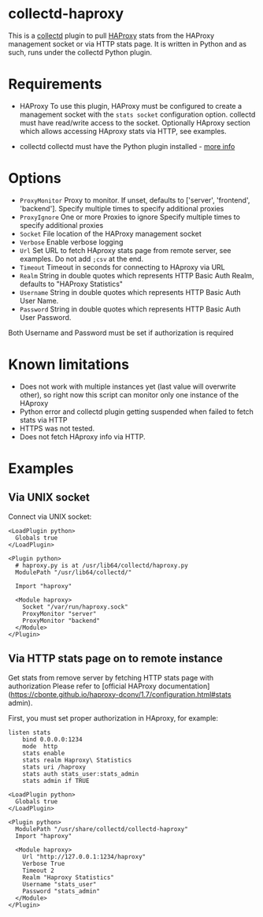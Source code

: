 # collectd-haproxy

This is a [collectd](http://collectd.org/) plugin to pull [HAProxy](http://haproxy.1wt.eu) stats from the HAProxy management socket or via HTTP stats page.
It is written in Python and as such, runs under the collectd Python plugin.

# Requirements

* HAProxy
  To use this plugin, HAProxy must be configured to create a management socket with the `stats socket`
  configuration option. collectd must have read/write access to the socket.
  Optionally HAproxy section which allows accessing HAproxy stats via HTTP, see examples.

* collectd
  collectd must have the Python plugin installed - [more info](http://collectd.org/documentation/manpages/collectd-python.5.shtml)

# Options
* `ProxyMonitor`
Proxy to monitor. If unset, defaults to ['server', 'frontend', 'backend'].
Specify multiple times to specify additional proxies
* `ProxyIgnore`
One or more Proxies to ignore
 Specify multiple times to specify additional proxies
* `Socket`
File location of the HAProxy management socket
* `Verbose`
Enable verbose logging
* `Url`
Set URL to fetch HAproxy stats page from remote server, see examples.
Do not add `;csv` at the end.
* `Timeout`
Timeout in seconds for connecting to HAproxy via URL
* `Realm`
String in double quotes which represents HTTP Basic Auth Realm, defaults to "HAProxy Statistics"
* `Username`
String in double quotes which represents HTTP Basic Auth User Name.
* `Password`
String in double quotes which represents HTTP Basic Auth User Password.

Both Username and Password must be set if authorization is required

# Known limitations
* Does not work with multiple instances yet (last value will overwrite other), so right now this script can monitor only one instance of the HAproxy
* Python error and collectd plugin getting suspended when failed to fetch stats via HTTP
* HTTPS was not tested.
* Does not fetch HAproxy info via HTTP.

# Examples

## Via UNIX socket

Connect via UNIX socket:

```text
<LoadPlugin python>
  Globals true
</LoadPlugin>

<Plugin python>
  # haproxy.py is at /usr/lib64/collectd/haproxy.py
  ModulePath "/usr/lib64/collectd/"

  Import "haproxy"

  <Module haproxy>
    Socket "/var/run/haproxy.sock"
    ProxyMonitor "server"
    ProxyMonitor "backend"
  </Module>
</Plugin>
```

## Via HTTP stats page on to remote instance

Get stats from remove server by fetching HTTP stats page with authorization
Please refer to [official HAProxy documentation](https://cbonte.github.io/haproxy-dconv/1.7/configuration.html#stats admin).

First, you must set proper authorization in HAproxy, for example:

```text
listen stats
    bind 0.0.0.0:1234
    mode  http
    stats enable
    stats realm Haproxy\ Statistics
    stats uri /haproxy
    stats auth stats_user:stats_admin
    stats admin if TRUE

```

```text
<LoadPlugin python>
  Globals true
</LoadPlugin>

<Plugin python>
  ModulePath "/usr/share/collectd/collectd-haproxy"
  Import "haproxy"

  <Module haproxy>
    Url "http://127.0.0.1:1234/haproxy"
    Verbose True
    Timeout 2
    Realm "Haproxy Statistics"
    Username "stats_user"
    Password "stats_admin"
  </Module>
</Plugin>
```
